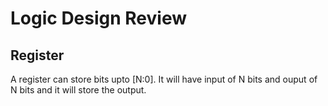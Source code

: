 # Logic Design Review

## Register

A register can store bits upto [N:0]. It will have input of N bits and ouput of N bits and it will store the output.

